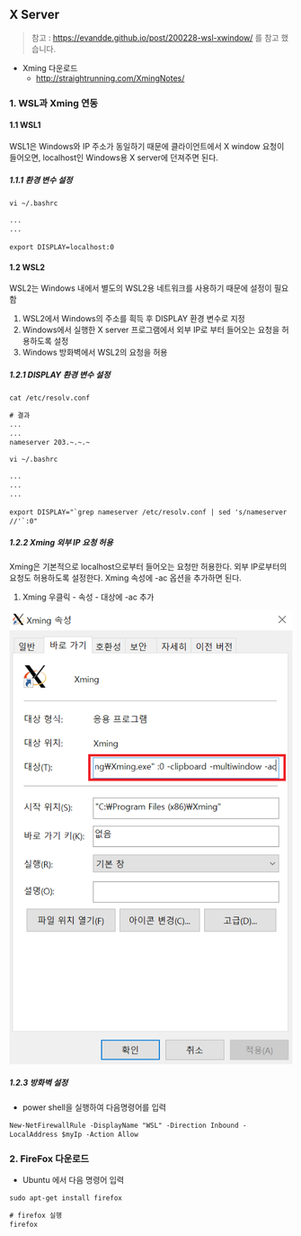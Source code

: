## X Server

> 참고 : https://evandde.github.io/post/200228-wsl-xwindow/ 를 참고 했습니다.

- Xming 다운로드
  - http://straightrunning.com/XmingNotes/

### 1. WSL과 Xming 연동

#### 1.1 WSL1

WSL1은 Windows와 IP 주소가 동일하기 때문에 클라이언트에서 X window 요청이 들어오면, localhost인 Windows용 X server에 던져주면 된다.

##### 1.1.1 환경 변수 설정

```shell
vi ~/.bashrc
```

```shell
...
...

export DISPLAY=localhost:0
```

#### 1.2 WSL2

WSL2는 Windows 내에서 별도의 WSL2용 네트워크를 사용하기 때문에 설정이 필요함

1. WSL2에서 Windows의 주소를 흭득 후 DISPLAY 환경 변수로 지정
2. Windows에서 실행한 X server 프로그램에서 외부 IP로 부터 들어오는 요청을 허용하도록 설정
3. Windows 방화벽에서 WSL2의 요청을 허용

##### 1.2.1 DISPLAY 환경 변수 설정

```shell
cat /etc/resolv.conf
```

```shell
# 결과
...
...
nameserver 203.~.~.~
```

```shell
vi ~/.bashrc
```

```shell
...
...
...

export DISPLAY="`grep nameserver /etc/resolv.conf | sed 's/nameserver //'`:0"
```

##### 1.2.2 Xming 외부 IP 요청 허용

Xming은 기본적으로 localhost으로부터 들어오는 요청만 허용한다. 외부 IP로부터의 요청도 허용하도록 설정한다. Xming 속성에 -ac 옵션을 추가하면 된다.

1. Xming 우클릭 - 속성 - 대상에 -ac 추가

![xming](../Image/etc/xming.PNG)

##### 1.2.3 방화벽 설정

- power shell을 실행하여 다음명령어를 입력

```shell
New-NetFirewallRule -DisplayName "WSL" -Direction Inbound -LocalAddress $myIp -Action Allow
```

### 2. FireFox 다운로드

- Ubuntu 에서 다음 명령어 입력

```shell
sudo apt-get install firefox
```

```shell
# firefox 실행
firefox
```

